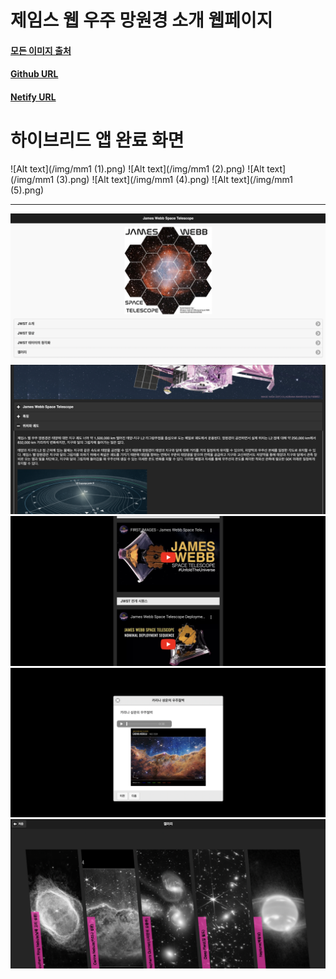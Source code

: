제임스 웹 우주 망원경 소개 웹페이지
==========================

#### [모든 이미지 출처](https://webbtelescope.org)
#### [Github URL](https://okdoittttt.github.io/About_James_Webb/)
#### [Netify URL](https://bespoke-sprinkles-dd0e91.netlify.app)

# 하이브리드 앱 완료 화면
![Alt text](/img/mm1 (1).png)
![Alt text](/img/mm1 (2).png)
![Alt text](/img/mm1 (3).png)
![Alt text](/img/mm1 (4).png)
![Alt text](/img/mm1 (5).png)

---------------------------------------
![Alt text](/img/SC%202022-09-30%20%EC%98%A4%ED%9B%84%203.14.36.png)
![Alt text](/img/SC%202022-09-30%20%EC%98%A4%ED%9B%84%203.15.12.png)
![Alt text](/img/SC%202022-09-30%20%EC%98%A4%ED%9B%84%203.15.18.png)
![Alt text](/img/SC%202022-09-30%20%EC%98%A4%ED%9B%84%203.15.24.png)
![Alt text](/img/SC%202022-09-30%20%EC%98%A4%ED%9B%84%203.15.32.png)